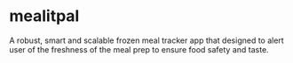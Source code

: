 # mealitpal
A robust, smart and scalable frozen meal tracker app that designed to alert user of the freshness of the meal prep to ensure food safety and taste.
